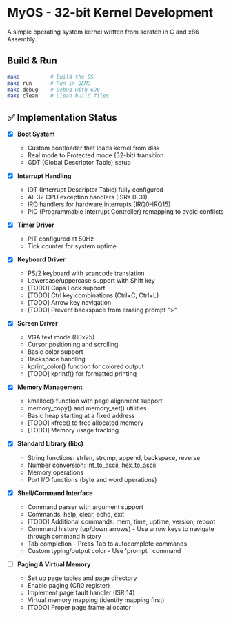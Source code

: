 # MyOS - 32-bit Kernel Development

A simple operating system kernel written from scratch in C and x86 Assembly.

## Build & Run

```bash
make          # Build the OS
make run      # Run in QEMU
make debug    # Debug with GDB
make clean    # Clean build files
```

## ✅ Implementation Status

- [x] **Boot System**
  * Custom bootloader that loads kernel from disk
  * Real mode to Protected mode (32-bit) transition
  * GDT (Global Descriptor Table) setup

- [x] **Interrupt Handling**
  * IDT (Interrupt Descriptor Table) fully configured
  * All 32 CPU exception handlers (ISRs 0-31)
  * IRQ handlers for hardware interrupts (IRQ0-IRQ15)
  * PIC (Programmable Interrupt Controller) remapping to avoid conflicts

- [x] **Timer Driver**
  * PIT configured at 50Hz
  * Tick counter for system uptime

- [x] **Keyboard Driver**
  * PS/2 keyboard with scancode translation
  * Lowercase/uppercase support with Shift key
  * [TODO] Caps Lock support
  * [TODO] Ctrl key combinations (Ctrl+C, Ctrl+L)
  * [TODO] Arrow key navigation
  * [TODO] Prevent backspace from erasing prompt ">"

- [x] **Screen Driver**
  * VGA text mode (80x25)
  * Cursor positioning and scrolling
  * Basic color support
  * Backspace handling
  * kprint_color() function for colored output
  * [TODO] kprintf() for formatted printing

- [x] **Memory Management**
  * kmalloc() function with page alignment support
  * memory_copy() and memory_set() utilities
  * Basic heap starting at a fixed address
  * [TODO] kfree() to free allocated memory
  * [TODO] Memory usage tracking

- [x] **Standard Library (libc)**
  * String functions: strlen, strcmp, append, backspace, reverse
  * Number conversion: int_to_ascii, hex_to_ascii
  * Memory operations
  * Port I/O functions (byte and word operations)

- [x] **Shell/Command Interface**
  * Command parser with argument support
  * Commands: help, clear, echo, exit
  * [TODO] Additional commands: mem, time, uptime, version, reboot
  * Command history (up/down arrows) - Use arrow keys to navigate through command history
  * Tab completion - Press Tab to autocomplete commands
  * Custom typing/output color - Use 'prompt <color>' command

- [ ] **Paging & Virtual Memory**
  * Set up page tables and page directory
  * Enable paging (CR0 register)
  * Implement page fault handler (ISR 14)
  * Virtual memory mapping (identity mapping first)
  * [TODO] Proper page frame allocator